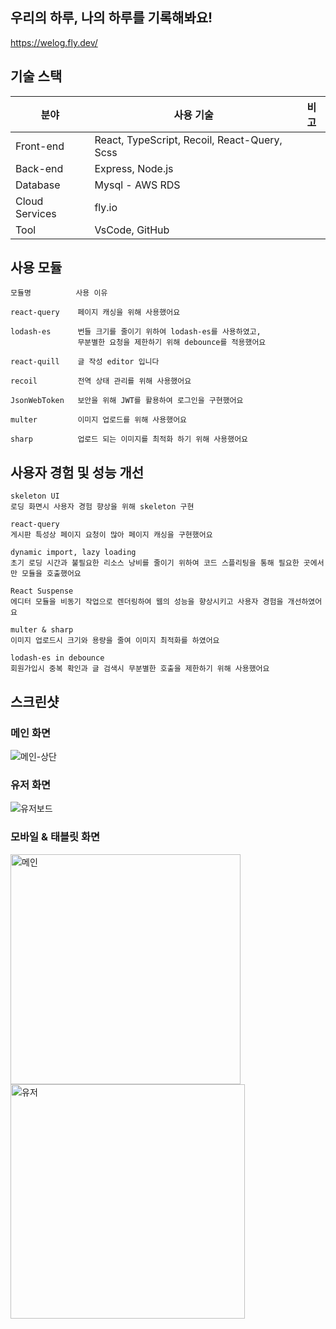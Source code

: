 ## 우리의 하루, 나의 하루를 기록해봐요!
https://welog.fly.dev/
<!-- 오늘 하루는 무슨 일이 있으셨나요<br>
다른 사람들은 무슨 일이 있었는지 구경해봐요<br> -->

<!-- ## 📒 목차
- [기술스택](#-기술스택)
- [사용모듈](#-사용모듈)
- [성능개선](#-성능개선) -->

## 기술 스택
| 분야            | 사용 기술                                          | 비고  |
| -------------- | ------------------------------------------------ | ---- |
| Front-end      | React, TypeScript, Recoil, React-Query, Scss     |
| Back-end       | Express, Node.js                                 |
| Database       | Mysql - AWS RDS                                  |
| Cloud Services | fly.io                                           |
| Tool           | VsCode, GitHub                                   |

## 사용 모듈
```
모듈명          사용 이유          

react-query    페이지 캐싱을 위해 사용했어요

lodash-es      번들 크기를 줄이기 위하여 lodash-es를 사용하였고,
               무분별한 요청을 제한하기 위해 debounce를 적용했어요
               
react-quill    글 작성 editor 입니다

recoil         전역 상태 관리를 위해 사용했어요

JsonWebToken   보안을 위해 JWT를 활용하여 로그인을 구현했어요

multer         이미지 업로드를 위해 사용했어요

sharp          업로드 되는 이미지를 최적화 하기 위해 사용했어요
```

## 사용자 경험 및 성능 개선
```
skeleton UI
로딩 화면시 사용자 경험 향상을 위해 skeleton 구현

react-query
게시판 특성상 페이지 요청이 많아 페이지 캐싱을 구현했어요

dynamic import, lazy loading
초기 로딩 시간과 불필요한 리소스 낭비를 줄이기 위하여 코드 스플리팅을 통해 필요한 곳에서만 모듈을 호출했어요

React Suspense
에디터 모듈을 비동기 작업으로 렌더링하여 웹의 성능을 향상시키고 사용자 경험을 개선하였어요

multer & sharp
이미지 업로드시 크기와 용량을 줄여 이미지 최적화를 하였어요

lodash-es in debounce 
회원가입시 중복 확인과 글 검색시 무분별한 호출을 제한하기 위해 사용했어요
```

## 스크린샷

### 메인 화면
![메인-상단](https://github.com/woo-dev-log/welog/assets/110772642/272f3f66-fed7-4382-99ed-b3185e776d23)

### 유저 화면
![유저보드](https://github.com/woo-dev-log/welog/assets/110772642/d2b06569-f1d6-4d99-bf5e-790c8dc7e022)

### 모바일 & 태블릿 화면
<img width="368" alt="메인" src="https://github.com/woo-dev-log/welog/assets/110772642/ed7351b9-3c76-474d-afa1-0d3c018a8e41">
<img width="375" alt="유저" src="https://github.com/woo-dev-log/welog/assets/110772642/0021d8ef-772c-4657-8d38-f4c8fbb08ff1">
